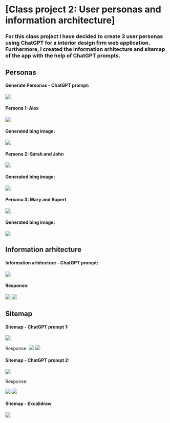 # [Class project 2: User personas and information architecture]

### For this class project I have decided to create 3 user personas using ChatGPT for a interior design firm web application. Furthermore, I created the information arhitecture and sitemap of the app with the help of ChatGPT prompts.

## Personas

#### Generate Personas - ChatGPT prompt:

![](images/personas_prompt.PNG)

#### Persona 1: Alex

![](images/Persona_Alex.PNG)

#### Generated bing image:

![](images/Alex.jpeg)

#### Persona 2: Sarah and John

![](images/Persona_John_Sarah.PNG)

#### Generated bing image:

![](images/Sarah_and_John.jpeg)

#### Persona 3: Mary and Rupert

![](images/Persona_Mary_Rupert.PNG)

#### Generated bing image:

![](images/Mary_and_Rupert.jpeg)

## Information arhitecture

#### Information arhitecture - ChatGPT prompt:

![](images/IA_prompt.PNG)

#### Response:

![](images/IA_response_1.PNG)
![](images/IA_response_2.PNG)

## Sitemap

#### Sitemap - ChatGPT prompt 1:

![](images/sitemap_prompt.PNG)

Response:
![](images/sitemap_response-1.PNG)
![](images/sitemap_response-2.PNG)

#### Sitemap - ChatGPT prompt 2:

![](images/sitemap_prompt-2.PNG)

Response:

![](images/sitemap_response-3.PNG)
![](images/sitemap_response-4.PNG)

#### Sitemap - Excalidraw

![](images/sitemap_diagram.png)
